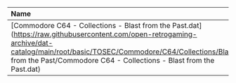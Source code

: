 |Name|Size|
|:---|---:|
|[Commodore C64 - Collections - Blast from the Past.dat](https://raw.githubusercontent.com/open-retrogaming-archive/dat-catalog/main/root/basic/TOSEC/Commodore/C64/Collections/Blast from the Past/Commodore C64 - Collections - Blast from the Past.dat)|111754|
